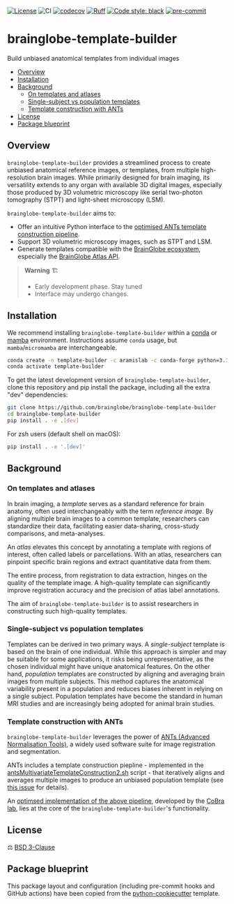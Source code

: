 [![License](https://img.shields.io/badge/License-BSD_3--Clause-orange.svg)](https://opensource.org/licenses/BSD-3-Clause)
![CI](https://img.shields.io/github/actions/workflow/status/brainglobe/brainglobe-template-builder/test_and_deploy.yml?label=CI)
[![codecov](https://codecov.io/gh/brainglobe/brainglobe-template-builder/branch/main/graph/badge.svg?token=P8CCH3TI8K)](https://codecov.io/gh/brainglobe/brainglobe-template-builder)
[![Ruff](https://img.shields.io/endpoint?url=https://raw.githubusercontent.com/charliermarsh/ruff/main/assets/badge/v0.json)](https://github.com/charliermarsh/ruff)
[![Code style: black](https://img.shields.io/badge/code%20style-black-000000.svg)](https://github.com/python/black)
[![pre-commit](https://img.shields.io/badge/pre--commit-enabled-brightgreen?logo=pre-commit&logoColor=white)](https://github.com/pre-commit/pre-commit)

# brainglobe-template-builder
Build unbiased anatomical templates from individual images

- [Overview](#overview)
- [Installation](#installation)
- [Background](#background)
  - [On templates and atlases](#on-templates-and-atlases)
  - [Single-subject vs population templates](#single-subject-vs-population-templates)
  - [Template construction with ANTs](#template-construction-with-ants)
- [License](#license)
- [Package blueprint](#package-blueprint)

## Overview

`brainglobe-template-builder` provides a streamlined process to create unbiased anatomical reference images, or templates, from multiple high-resolution brain images. While primarily designed for brain imaging, its versatility extends to any organ with available 3D digital images, especially those produced by 3D volumetric microscopy like serial two-photon tomography (STPT) and light-sheet microscopy (LSM).

`brainglobe-template-builder` aims to:
- Offer an intuitive Python interface to the [optimised ANTs template construction pipeline](#template-construction-with-ants).
- Support 3D volumetric microscopy images, such as STPT and LSM.
- Generate templates compatible with the [BrainGlobe ecosystem](https://brainglobe.info/), especially the [BrainGlobe Atlas API](https://brainglobe.info/documentation/bg-atlasapi/index.html).

> **Warning** 🏗️
> - Early development phase. Stay tuned
> - Interface may undergo changes.

## Installation

We recommend installing `brainglobe-template-builder` within a [conda](https://docs.conda.io/en/latest/) or [mamba](https://mamba.readthedocs.io/en/latest/index.html) environment. Instructions assume `conda` usage, but `mamba`/`micromamba` are interchangeable.


```sh
conda create -n template-builder -c aramislab -c conda-forge python=3.10 ants parallel
conda activate template-builder
```

To get the latest development version of `brainglobe-template-builder`, clone this repository and pip install the package, including all the extra "dev" dependencies:

```sh
git clone https://github.com/brainglobe/brainglobe-template-builder
cd brainglobe-template-builder
pip install . -e .[dev]
```
For zsh users (default shell on macOS):

```sh
pip install . -e '.[dev]'
```

## Background

### On templates and atlases

In brain imaging, a *template* serves as a standard reference for brain anatomy, often used interchangeably with the term *reference image*. By aligning multiple brain images to a common template, researchers can standardize their data, facilitating easier data-sharing, cross-study comparisons, and meta-analyses.

An *atlas* elevates this concept by annotating a template with regions of interest, often called labels or parcellations. With an atlas, researchers can pinpoint specific brain regions and extract quantitative data from them.

The entire process, from registration to data extraction, hinges on the quality of the template image. A high-quality template can significantly improve registration accuracy and the precision of atlas label annotations.

The aim of `brainglobe-template-builder` is to assist researchers in constructing such high-quality templates.

### Single-subject vs population templates

Templates can be derived in two primary ways. A *single-subject* template is based on the brain of one individual. While this approach is simpler and may be suitable for some applications, it risks being unrepresentative, as the chosen individual might have unique anatomical features. On the other hand, *population* templates are constructed by aligning and averaging brain images from multiple subjects. This method captures the anatomical variability present in a population and reduces biases inherent in relying on a single subject. Population templates have become the standard in human MRI studies and are increasingly being adopted for animal brain studies.

### Template construction with ANTs
`brainglobe-template-builder` leverages the power of [ANTs (Advanced Normalisation Tools)](http://stnava.github.io/ANTs/), a widely used software suite for image registration and segmentation. 

ANTs includes a template construction piepline - implemented in the [antsMultivariateTemplateConstruction2.sh](https://github.com/ANTsX/ANTs/blob/master/Scripts/antsMultivariateTemplateConstruction2.sh) script - that iteratively aligns and averages multiple images to produce an unbiased population template (see [this issue](https://github.com/ANTsX/ANTs/issues/520) for details).

An [optimsed implementation of the above pipeline](https://github.com/CoBrALab/optimized_antsMultivariateTemplateConstruction/tree/master), developed by the [CoBra lab](https://www.cobralab.ca/), lies at the core of the `brainglobe-template-builder`'s functionality. 

## License
⚖️ [BSD 3-Clause](https://opensource.org/license/bsd-3-clause/)

## Package blueprint
This package layout and configuration (including pre-commit hooks and GitHub actions) have been copied from the [python-cookiecutter](https://github.com/neuroinformatics-unit/python-cookiecutter) template.
